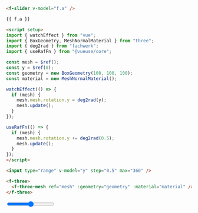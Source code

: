 ```md
<f-slider v-model="f.a" />

{{ f.a }}
```

```md
<script setup>
import { watchEffect } from "vue";
import { BoxGeometry, MeshNormalMaterial } from "three";
import { deg2rad } from "fachwerk";
import { useRafFn } from "@vueuse/core";

const mesh = $ref();
const y = $ref(0);
const geometry = new BoxGeometry(100, 100, 100);
const material = new MeshNormalMaterial();

watchEffect(() => {
  if (mesh) {
    mesh.mesh.rotation.y = deg2rad(y);
    mesh.update();
  }
});

useRafFn(() => {
  if (mesh) {
    mesh.mesh.rotation.y += deg2rad(0.5);
    mesh.update();
  }
});
</script>

<input type="range" v-model="y" step="0.5" max="360" />

<f-three>
  <f-three-mesh ref="mesh" :geometry="geometry" :material="material" />
</f-three>
```

<script setup>
import { watchEffect } from "vue";
import { BoxGeometry, MeshNormalMaterial } from "three";
import { useRafFn } from "@vueuse/core";
import { deg2rad } from '../src/lib.esm'

const mesh = $ref();
const y = $ref(0);
const geometry = new BoxGeometry(100, 100, 100);
const material = new MeshNormalMaterial();

watchEffect(() => {
  if (mesh) {
    mesh.mesh.rotation.y = deg2rad(y);
    mesh.update();
  }
});

useRafFn(() => {
  if (mesh) {
    mesh.mesh.rotation.y += deg2rad(1);
    mesh.update();
  }
});
</script>

<input type="range" v-model="y" step="0.5" max="360" />

<f-three>
  <f-three-mesh ref="mesh" :geometry="geometry" :material="material" />
</f-three>
